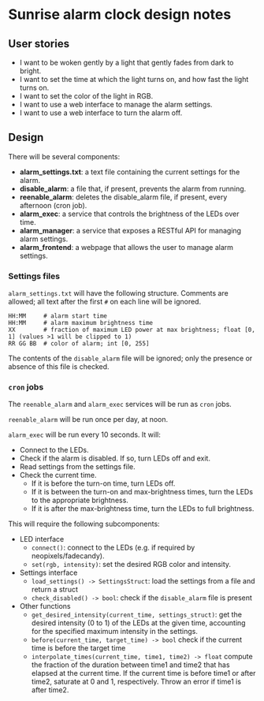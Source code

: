 # Sunrise alarm clock design notes

## User stories

- I want to be woken gently by a light that gently fades from dark to bright.
- I want to set the time at which the light turns on, and how fast the light turns on.
- I want to set the color of the light in RGB.
- I want to use a web interface to manage the alarm settings.
- I want to use a web interface to turn the alarm off.

## Design

There will be several components:

- **alarm_settings.txt**: a text file containing the current settings for the alarm.
- **disable_alarm**: a file that, if present, prevents the alarm from running.
- **reenable_alarm**: deletes the disable_alarm file, if present, every afternoon (cron job).
- **alarm_exec**: a service that controls the brightness of the LEDs over time.
- **alarm_manager**: a service that exposes a RESTful API for managing alarm settings.
- **alarm_frontend**: a webpage that allows the user to manage alarm settings.

### Settings files

`alarm_settings.txt` will have the following structure. Comments are allowed; all text after the first `#` on each line will be ignored.

```
HH:MM     # alarm start time
HH:MM     # alarm maximum brightness time
XX        # fraction of maximum LED power at max brightness; float [0, 1] (values >1 will be clipped to 1)
RR GG BB  # color of alarm; int [0, 255]
```

The contents of the `disable_alarm` file will be ignored; only the presence or absence of this file is checked.

### `cron` jobs

The `reenable_alarm` and `alarm_exec` services will be run as `cron` jobs.

`reenable_alarm` will be run once per day, at noon.

`alarm_exec` will be run every 10 seconds. It will:

- Connect to the LEDs.
- Check if the alarm is disabled. If so, turn LEDs off and exit.
- Read settings from the settings file.
- Check the current time.
    - If it is before the turn-on time, turn LEDs off.
    - If it is between the turn-on and max-brightness times, turn the LEDs to the appropriate brightness.
    - If it is after the max-brightness time, turn the LEDs to full brightness.

This will require the following subcomponents:

- LED interface
    - `connect()`: connect to the LEDs (e.g. if required by neopixels/fadecandy).
    - `set(rgb, intensity)`: set the desired RGB color and intensity.
- Settings interface
    - `load_settings() -> SettingsStruct`: load the settings from a file and return a struct
    - `check_disabled() -> bool`: check if the `disable_alarm` file is present
- Other functions
    - `get_desired_intensity(current_time, settings_struct)`: get the desired intensity (0 to 1) of the LEDs at the given time, accounting for the specified maximum intensity in the settings.
    - `before(current_time, target_time) -> bool` check if the current time is before the target time
    - `interpolate_times(current_time, time1, time2) -> float` compute the fraction of the duration between time1 and time2 that has elapsed at the current time. If the current time is before time1 or after time2, saturate at 0 and 1, respectively. Throw an error if time1 is after time2.

